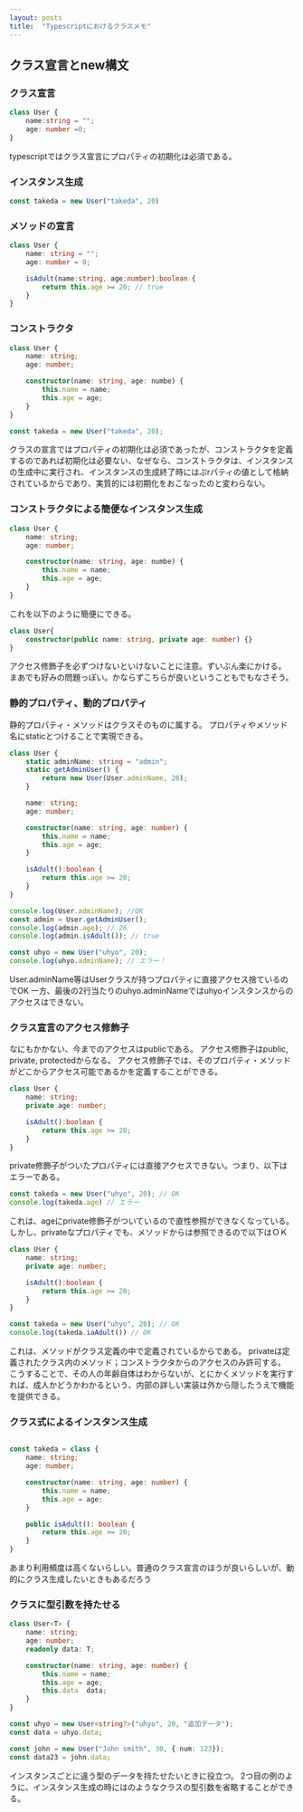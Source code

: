 ```yaml
---
layout: posts
title:  "Typescriptにおけるクラスメモ"
---
```



## クラス宣言とnew構文
### クラス宣言

```typescript
class User {
    name:string = "";
    age: number =0;
}
```
typescriptではクラス宣言にプロパティの初期化は必須である。
### インスタンス生成
```typescript
const takeda = new User("takeda", 20)
```

### メソッドの宣言
```typescript
class User {
    name: string = "";
    age: number = 0;

    isAdult(name:string, age:number):boolean {
        return this.age >= 20; // true
    }
}
```

### コンストラクタ
```typescript
class User {
    name: string;
    age: number;

    constructor(name: string, age: numbe) {
        this.name = name;
        this.age = age;
    }
}
```

```typescript
const takeda = new User("takeda", 20);
```
クラスの宣言ではプロパティの初期化は必須であったが、コンストラクタを定義するのであれば初期化は必要ない、なぜなら、コンストラクタは、インスタンスの生成中に実行され、インスタンスの生成終了時にはぷrパティの値として格納されているからであり、実質的には初期化をおこなったのと変わらない。

### コンストラクタによる簡便なインスタンス生成
```typescript
class User {
    name: string;
    age: number;

    constructor(name: string, age: numbe) {
        this.name = name;
        this.age = age;
    }
}
```
これを以下のように簡便にできる。
```typescript
class User{
    constructor(public name: string, private age: number) {}
}
```
アクセス修飾子を必ずつけないといけないことに注意。ずいぶん楽にかける。
まあでも好みの問題っぽい。かならずこちらが良いということもでもなさそう。



### 静的プロパティ、動的プロパティ
静的プロパティ・メソッドはクラスそのものに属する。
プロパティやメソッド名にstaticとつけることで実現できる。

```typescript
class User {
    static adminName: string = "admin";
    static getAdminUser() {
        return new User(User.adminName, 26);
    }

    name: string;
    age: number;

    constructor(name: string, age: number) {
        this.name = name;
        this.age = age;
    }

    isAdult():boolean {
        return this.age >= 20;
    }
}

console.log(User.adminName); //OK
const admin = User.getAdminUser();
console.log(admin.age); // 26
console.log(admin.isAdult()); // true

const uhyo = new User("uhyo", 20);
console.log(uhyo.adminName); // エラー！　
```
User.adminName等はUserクラスが持つプロパティに直接アクセス捨ているのでOK
一方、最後の2行当たりのuhyo.adminNameではuhyoインスタンスからのアクセスはできない。

### クラス宣言のアクセス修飾子
なにもかかない、今までのアクセスはpublicである。
アクセス修飾子はpublic, private, protectedからなる。
アクセス修飾子では、そのプロパティ・メソッドがどこからアクセス可能であるかを定義することができる。
```typescript
class User {
    name: string;
    private age: number;

    isAdult():boolean {
        return this.age >= 20;
    }
}
```
private修飾子がついたプロパティには直接アクセスできない。つまり、以下はエラーである。
```typescript
const takeda = new User("uhyo", 20); // OK
console.log(takeda.age) // エラー
```
これは、ageにprivate修飾子がついているので直性参照ができなくなっている。
しかし、privateなプロパティでも、メソッドからは参照できるので以下はＯＫ
```typescript
class User {
    name: string;
    private age: number;

    isAdult():boolean {
        return this.age >= 20;
    }
}

```
```typescript
const takeda = new User("uhyo", 20); // OK
console.log(takeda.iaAdult()) // OK
```
これは、メソッドがクラス定義の中で定義されているからである。
privateは定義されたクラス内のメソッド；コンストラクタからのアクセスのみ許可する。
こうすることで、その人の年齢自体はわからないが、とにかくメソッドを実行すれば、成人かどうかわかるという、内部の詳しい実装は外から隠したうえで機能を提供できる。

### クラス式によるインスタンス生成
```typescript

const takeda = class {
    name: string;
    age: number;

    constructor(name: string, age: number) {
        this.name = name;
        this.age = age;
    }

    public isAdult(): boolean {
        return this.age >= 20;
    }
}

```
あまり利用頻度は高くないらしい。普通のクラス宣言のほうが良いらしいが、動的にクラス生成したいときもあるだろう

### クラスに型引数を持たせる
```typescript
class User<T> {
    name: string;
    age: number;
    readonly data: T;

    constructor(name: string, age: number) {
        this.name = name;
        this.age = age;
        this.data  data;
    }
}

```
```typescript
const uhyo = new User<string?>("uhyo", 20, "追加データ");
const data = uhyo.data;
```
```typescript
const john = new User("John smith", 30, { num: 123});
const data23 = john.data;
```
インスタンスごとに違う型のデータを持たせたいときに役立つ。
2つ目の例のように、インスタンス生成の時には<string>のようなクラスの型引数を省略することができる。